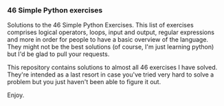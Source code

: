 ### 46 Simple Python exercises

Solutions to the 46 Simple Python Exercises.
This list of exercises comprises logical operators, loops, input and output, regular expressions and more in order for people to have a basic overview of the language.
They might not be the best solutions (of course, I'm just learning python) but I'd be glad to pull your requests.

This repository contains solutions to almost all 46 exercises I have solved. They're intended as a last resort in case you've tried very hard to solve a problem but you just haven't been able to figure it out.

Enjoy.